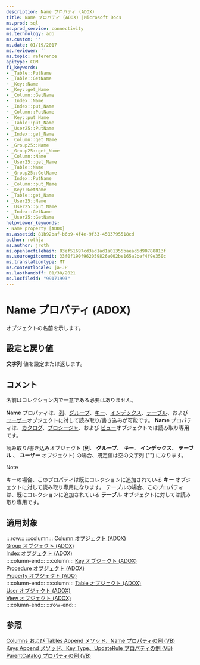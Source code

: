 ```yaml
---
description: Name プロパティ (ADOX)
title: Name プロパティ (ADOX) |Microsoft Docs
ms.prod: sql
ms.prod_service: connectivity
ms.technology: ado
ms.custom: ''
ms.date: 01/19/2017
ms.reviewer: ''
ms.topic: reference
apitype: COM
f1_keywords:
- _Table::PutName
- _Table::GetName
- _Key::Name
- _Key::get_Name
- _Column::GetName
- _Index::Name
- _Index::put_Name
- _Column::PutName
- _Key::put_Name
- _Table::put_Name
- _User25::PutName
- _Index::get_Name
- _Column::get_Name
- _Group25::Name
- _Group25::get_Name
- _Column::Name
- _User25::get_Name
- _Table::Name
- _Group25::GetName
- _Index::PutName
- _Column::put_Name
- _Key::GetName
- _Table::get_Name
- _User25::Name
- _User25::put_Name
- _Index::GetName
- _User25::GetName
helpviewer_keywords:
- Name property [ADOX]
ms.assetid: 81b92baf-b6b9-4f4e-9f33-4503795518cd
author: rothja
ms.author: jroth
ms.openlocfilehash: 83ef51697cd3ad1ad1a01355baead5d90788813f
ms.sourcegitcommit: 33f0f190f962059826e002be165a2bef4f9e350c
ms.translationtype: MT
ms.contentlocale: ja-JP
ms.lasthandoff: 01/30/2021
ms.locfileid: "99171993"
---
```

# <a name="name-property-adox"></a>Name プロパティ (ADOX)
オブジェクトの名前を示します。  
  
## <a name="settings-and-return-values"></a>設定と戻り値  
 **文字列** 値を設定または返します。  
  
## <a name="remarks"></a>コメント  
 名前はコレクション内で一意である必要はありません。  
  
 **Name** プロパティは、[列](./column-object-adox.md)、[グループ](./group-object-adox.md)、[キー](./key-object-adox.md)、[インデックス](./index-object-adox.md)、[テーブル](./table-object-adox.md)、および [ユーザー](./user-object-adox.md)オブジェクトに対して読み取り/書き込みが可能です。 **Name** プロパティは、[カタログ](./catalog-object-adox.md)、[プロシージャ](./procedure-object-adox.md)、および [ビュー](./view-object-adox.md)オブジェクトでは読み取り専用です。  
  
 読み取り/書き込みオブジェクト (**列**、 **グループ**、 **キー**、 **インデックス**、 **テーブル** 、 **ユーザー** オブジェクト) の場合、既定値は空の文字列 ("") になります。  
  
> [!NOTE]
>  キーの場合、このプロパティは既にコレクションに追加されている **キー** オブジェクトに対して読み取り専用になります。 テーブルの場合、このプロパティは、既にコレクションに追加されている **テーブル** オブジェクトに対しては読み取り専用です。  
  
## <a name="applies-to"></a>適用対象  

:::row:::
    :::column:::
        [Column オブジェクト (ADOX)](./column-object-adox.md)  
        [Group オブジェクト (ADOX)](./group-object-adox.md)  
        [Index オブジェクト (ADOX)](./index-object-adox.md)  
    :::column-end:::
    :::column:::
        [Key オブジェクト (ADOX)](./key-object-adox.md)  
        [Procedure オブジェクト (ADOX)](./procedure-object-adox.md)  
        [Property オブジェクト (ADO)](../ado-api/property-object-ado.md)  
    :::column-end:::
    :::column:::
        [Table オブジェクト (ADOX)](./table-object-adox.md)  
        [User オブジェクト (ADOX)](./user-object-adox.md)  
        [View オブジェクト (ADOX)](./view-object-adox.md)  
    :::column-end:::
:::row-end:::

## <a name="see-also"></a>参照  
 [Columns および Tables Append メソッド、Name プロパティの例 (VB)](./columns-and-tables-append-methods-name-property-example-vb.md)   
 [Keys Append メソッド、Key Type、UpdateRule プロパティの例 (VB)](./keys-append-method-key-type-relatedcolumn-relatedtable-example-vb.md)   
 [ParentCatalog プロパティの例 (VB)](./parentcatalog-property-example-vb.md)